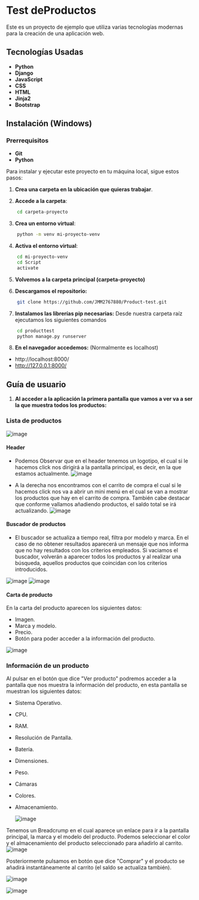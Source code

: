 # Test deProductos

Este es un proyecto de ejemplo que utiliza varias tecnologías modernas para la creación de una aplicación web.

## Tecnologías Usadas

- **Python**
- **Django**
- **JavaScript**
- **CSS**
- **HTML**
- **Jinja2**
- **Bootstrap**

## Instalación (Windows)

### Prerrequisitos
- **Git**
- **Python**

Para instalar y ejecutar este proyecto en tu máquina local, sigue estos pasos:

1. **Crea una carpeta en la ubicación que quieras trabajar**.

2. **Accede a la carpeta**:
```bash
    cd carpeta-proyecto
```

3. **Crea un entorno virtual**:
```bash
    python -m venv mi-proyecto-venv
```

4. **Activa el entorno virtual**:
```bash
    cd mi-proyecto-venv
    cd Script
    activate
```

5. **Volvemos a la carpeta principal (carpeta-proyecto)**

6. **Descargamos el repositorio:**
```bash
    git clone https://github.com/JMM2767880/Product-test.git
```

7. **Instalamos las librerías pip necesarias:**
   Desde nuestra carpeta raíz ejecutamos los siguientes comandos
```bash
    cd producttest
    python manage.py runserver
```

8. **En el navegador accedemos:** (Normalmente es localhost)
- http://localhost:8000/
- http://127.0.0.1:8000/

## Guía de usuario

1. **Al acceder a la aplicación la primera pantalla que vamos a ver va a ser la que muestra todos los productos:**

### Lista de productos

![image](https://github.com/user-attachments/assets/4b179a64-a029-4235-9b38-3ff93b5a16f8)

#### Header
- Podemos Observar que en el header tenemos un logotipo, el cual si le hacemos click nos dirigirá a la pantalla principal, es decir, en la que estamos actualmente.
![image](https://github.com/user-attachments/assets/bd3cd541-12bf-48d2-b3cd-261150fb3d9e)

- A la derecha nos encontramos con el carrito de compra el cual si le hacemos click nos va a abrir un mini menú en el cual se van a mostrar los productos que hay en el carrito de compra. También cabe destacar que conforme vallamos añadiendo productos, el saldo total se irá actualizando.
  ![image](https://github.com/user-attachments/assets/e97329fd-817c-4849-bed8-33283a9f130f)

#### Buscador de productos
- El buscador se actualiza a tiempo real, filtra por modelo y marca. En el caso de no obtener resultados aparecerá un mensaje que nos informa que no hay resultados con los criterios empleados. Si vaciamos el buscador, volverán a aparecer todos los productos y al realizar una búsqueda, aquellos productos que coincidan con los criterios introducidos.

![image](https://github.com/user-attachments/assets/6e32abae-d7ec-45c9-bb20-30df16fb3b60)
![image](https://github.com/user-attachments/assets/778b0152-0856-4d08-8738-7c20b6de32ee)

#### Carta de producto
En la carta del producto aparecen los siguientes datos:
- Imagen.
- Marca y modelo.
- Precio.
- Botón para poder acceder a la información del producto.

![image](https://github.com/user-attachments/assets/fb12c2a4-8076-47cb-8e79-98cb53febb88)

### Información de un producto
Al pulsar en el botón que dice "Ver producto" podremos acceder a la pantalla que nos muestra la información del producto, en esta pantalla se muestran los siguientes datos:
- Sistema Operativo.
- CPU.
- RAM.
- Resolución de Pantalla.
- Batería.
- Dimensiones.
- Peso.
- Cámaras
- Colores.
- Almacenamiento.

  ![image](https://github.com/user-attachments/assets/9356ae14-f0dd-426c-8d4c-077bdfdf76cb)

Tenemos un Breadcrump en el cual aparece un enlace para ir a la pantalla principal, la marca y el modelo del producto.
Podemos seleccionar el color y el almacenamiento del producto seleccionado para añadirlo al carrito.
![image](https://github.com/user-attachments/assets/df8b413f-7ad2-4f4a-a464-7785eadf4cf8)

Posteriormente pulsamos en botón que dice "Comprar" y el producto se añadirá instantáneamente al carrito (el saldo se actualiza también).

![image](https://github.com/user-attachments/assets/c777c363-08f8-49f7-bb39-d716da9692db)

![image](https://github.com/user-attachments/assets/edf8d23e-03ac-46f0-8cdd-4a16ff1b4a43)









  






